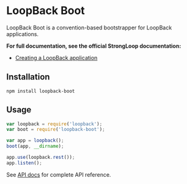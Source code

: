 # LoopBack Boot

LoopBack Boot is a convention-based bootstrapper for LoopBack applications.

**For full documentation, see the official StrongLoop documentation:**

 * [Creating a LoopBack application](http://docs.strongloop.com/display/DOC/Creating+a+LoopBack+application)

## Installation

    npm install loopback-boot

## Usage

```js
var loopback = require('loopback');
var boot = require('loopback-boot');

var app = loopback();
boot(app, __dirname);

app.use(loopback.rest());
app.listen();
```

See [API docs](http://apidocs.strongloop.com/loopback-boot/) for
complete API reference.
